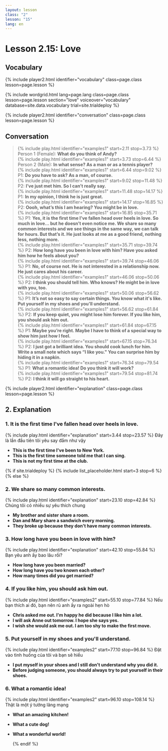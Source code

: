 ```yaml
---
layout: lesson
class: "2"
lesson: "15"
lang: en
---
```



# Lesson 2.15: Love 


## Vocabulary 
{% include player2.html identifier="vocabulary" class=page.class lesson=page.lesson %}


{% include wordgrid.html lang=page.lang
		class=page.class 
		lesson=page.lesson 
		section="love"
		voiceover="vocabulary"
		database=site.data.vocabulary 
		trial=site.trialdeploy %}
	

{% include player2.html identifier="conversation" class=page.class lesson=page.lesson %}

## Conversation

> {% include play.html identifier="examples1" start=2.11 stop=3.73 %} Person 1 (Female): __What do you think of Andy?__          
> {% include play.html identifier="examples1" start=3.73 stop=6.44 %} Person 2 (Male): __In what sense? As a man or as a tennis player?__      
> {% include play.html identifier="examples1" start=6.44 stop=9.02 %} P1: __Do you have to ask? As a man, of course.__       
> {% include play.html identifier="examples1" start=9.02 stop=11.48 %} P2: __I’ve just met him. So I can’t really say.__       
> {% include play.html identifier="examples1" start=11.48 stop=14.17 %} P1: __In my opinion, I think he is just great.__     
> {% include play.html identifier="examples1" start=14.17 stop=16.85 %} P2: __Oooh, what’s this I am hearing? You might be in love.__     
> {% include play.html identifier="examples1" start=16.85 stop=35.71 %} P1: __Yes, it is the first time I’ve fallen head over heels in love. So much in love… but he doesn’t even notice me. We share so many common interests and we see things in the same way, we can talk for hours. But that’s it. He just looks at me as a good friend, nothing less, nothing more.__     
> {% include play.html identifier="examples1" start=35.71 stop=39.74 %} P2: __How long have you been in love with him? Have you asked him how he feels about you?__     
> {% include play.html identifier="examples1" start=39.74 stop=46.06 %} P1: __No, of course not. He is not interested in a relationship now. He just cares about his career.__     
> {% include play.html identifier="examples1" start=46.06 stop=50.06 %} P2: __I think you should tell him. Who knows? He might be in love with you, too.__     
> {% include play.html identifier="examples1" start=50.06 stop=56.62 %} P1: __It’s not so easy to say certain things. You know what it's like. Put yourself in my shoes and you'll understand.__     
> {% include play.html identifier="examples1" start=56.62 stop=61.84 %} P2: __If you keep quiet, you might lose him forever. If you like him, you should ask him out.__     
> {% include play.html identifier="examples1" start=61.84 stop=67.15 %} P1: __Maybe you’re right. Maybe I have to think of a special way to show him just how I feel.__     
> {% include play.html identifier="examples1" start=67.15 stop=76.34 %} P2: __I just got a brilliant idea. You should cook lunch for him. Write a small note which says “I like you." You can surprise him by hiding it in a napkin.__     
> {% include play.html identifier="examples1" start=76.34 stop=79.54 %} P1: __What a romantic idea! Do you think it will work?__     
> {% include play.html identifier="examples1" start=79.54 stop=81.74 %} P2: __I think it will go straight to his heart.__

{% include player2.html identifier="explanation" class=page.class lesson=page.lesson %}
## 2. Explanation

### 1. It is the first time I've fallen head over heels in love.
{% include play.html identifier="explanation" start=3.44 stop=23.57 %}
Đây là lần đầu tiên tôi yêu say đắm như vậy

- __This is the first time I've been to New York.__ 
- __This is the first time someone told me that I can sing.__ 
- __This is not my first time at the club.__ 




{% if site.trialdeploy %}
  {% include list_placeholder.html start=3 stop=6 %}
  {% else %}

### 2. We share so many common interests.
{% include play.html identifier="explanation" start=23.10 stop=42.84 %}
Chúng tôi có nhiều sự yêu thích chung 

- __My brother and sister share a room.__ 
- __Dan and Mary share a sandwich every morning.__ 
- __They broke up because they don't have many common interests.__ 

### 3. How long have you been in love with him? 
{% include play.html identifier="explanation" start=42.10 stop=55.84 %}
Bạn yêu anh ấy bao lâu rồi?

- __How long have you been married?__ 
- __How long have you two known each other?__ 
- __How many times did you get married?__ 

### 4. If you like him, you should ask him out.
{% include play.html identifier="examples2" start=55.10 stop=77.84 %}
Nếu bạn thích ai đó, bạn nên rủ anh ấy ra ngoài hẹn hò  

- __Chris asked me out. I'm happy he did because I like him a lot.__ 
- __I will ask Anne out tomorrow. I hope she says yes.__ 
- __I wish she would ask me out. I am too shy to make the first move.__ 

### 5. Put yourself in my shoes and you'll understand.
{% include play.html identifier="examples2" start=77.10 stop=96.84 %}
Đặt vào tình huống của tôi và bạn sẽ hiểu 

- __I put myself in your shoes and I still don't understand why you did it.__ 
- __Before judging someone, you should always try to put yourself in their shoes.__ 

### 6. What a romantic idea!
{% include play.html identifier="examples2" start=96.10 stop=108.14 %}
Thật là một ý tưởng lãng mạng 

- __What an amazing kitchen!__ 
- __What a cute dog!__ 
- __What a wonderful world!__ 


 
  {% endif %}